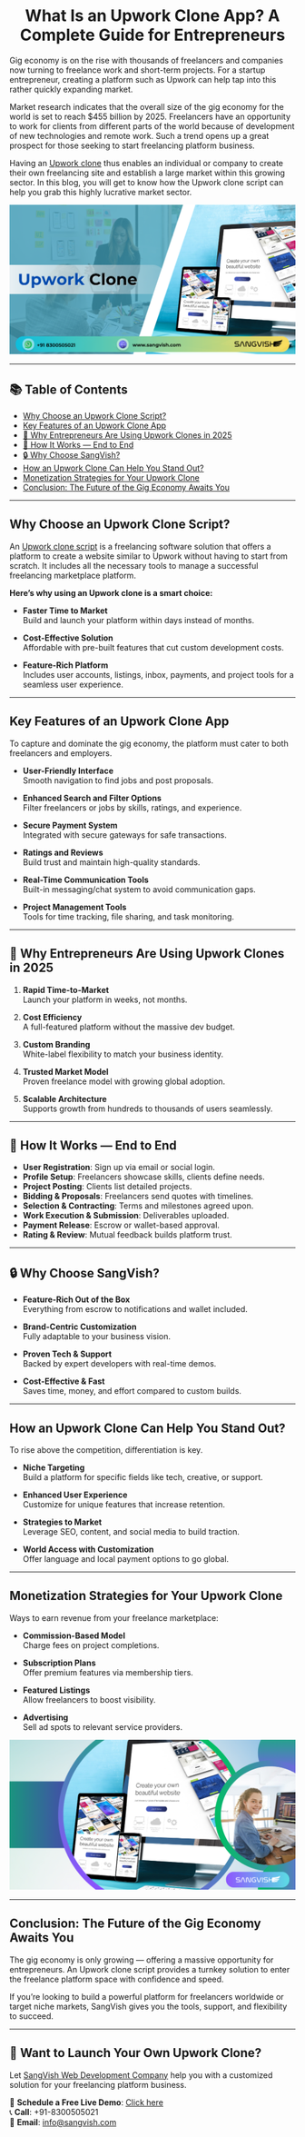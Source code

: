 <h1 align="center"> What Is an Upwork Clone App? A Complete Guide for Entrepreneurs </h1>

Gig economy is on the rise with thousands of freelancers and companies now turning to freelance work and short-term projects. For a startup entrepreneur, creating a platform such as Upwork can help tap into this rather quickly expanding market. 

Market research indicates that the overall size of the gig economy for the world is set to reach $455 billion by 2025. Freelancers have an opportunity to work for clients from different parts of the world because of development of new technologies and remote work. Such a trend opens up a great prospect for those seeking to start freelancing platform business.

Having an [Upwork clone](https://sangvish.com/upwork-clone/) thus enables an individual or company to create their own freelancing site and establish a large market within this growing sector. In this blog, you will get to know how the Upwork clone script can help you grab this highly lucrative market sector.

<div align="center">
  <img src="https://github.com/sangvishtechnologies/upwork-clone/blob/main/images/upwork-clone-script.png" alt="upworkclonescript.png">
</div>

---

## 📚 Table of Contents
- [Why Choose an Upwork Clone Script?](#why-choose-an-upwork-clone-script)
- [Key Features of an Upwork Clone App](#key-features-of-an-upwork-clone-app)
- [🚀 Why Entrepreneurs Are Using Upwork Clones in 2025](#-why-entrepreneurs-are-using-upwork-clones-in-2025)
- [💼 How It Works — End to End](#-how-it-works--end-to-end)
- [🔒 Why Choose SangVish?](#-why-choose-sangvish)
- [How an Upwork Clone Can Help You Stand Out?](#how-an-upwork-clone-can-help-you-stand-out)
- [Monetization Strategies for Your Upwork Clone](#monetization-strategies-for-your-upwork-clone)
- [Conclusion: The Future of the Gig Economy Awaits You](#conclusion-the-future-of-the-gig-economy-awaits-you)

---

## Why Choose an Upwork Clone Script?

An [Upwork clone script](https://sangvish.com/upwork-clone/) is a freelancing software solution that offers a platform to create a website similar to Upwork without having to start from scratch. It includes all the necessary tools to manage a successful freelancing marketplace platform.

**Here’s why using an Upwork clone is a smart choice:**

- **Faster Time to Market**  
  Build and launch your platform within days instead of months.

- **Cost-Effective Solution**  
  Affordable with pre-built features that cut custom development costs.

- **Feature-Rich Platform**  
  Includes user accounts, listings, inbox, payments, and project tools for a seamless user experience.

---

## Key Features of an Upwork Clone App

To capture and dominate the gig economy, the platform must cater to both freelancers and employers.

- **User-Friendly Interface**  
  Smooth navigation to find jobs and post proposals.

- **Enhanced Search and Filter Options**  
  Filter freelancers or jobs by skills, ratings, and experience.

- **Secure Payment System**  
  Integrated with secure gateways for safe transactions.

- **Ratings and Reviews**  
  Build trust and maintain high-quality standards.

- **Real-Time Communication Tools**  
  Built-in messaging/chat system to avoid communication gaps.

- **Project Management Tools**  
  Tools for time tracking, file sharing, and task monitoring.

---

## 🚀 Why Entrepreneurs Are Using Upwork Clones in 2025

1. **Rapid Time-to-Market**  
   Launch your platform in weeks, not months.

2. **Cost Efficiency**  
   A full-featured platform without the massive dev budget.

3. **Custom Branding**  
   White-label flexibility to match your business identity.

4. **Trusted Market Model**  
   Proven freelance model with growing global adoption.

5. **Scalable Architecture**  
   Supports growth from hundreds to thousands of users seamlessly.

---

## 💼 How It Works — End to End

- **User Registration**: Sign up via email or social login.
- **Profile Setup**: Freelancers showcase skills, clients define needs.
- **Project Posting**: Clients list detailed projects.
- **Bidding & Proposals**: Freelancers send quotes with timelines.
- **Selection & Contracting**: Terms and milestones agreed upon.
- **Work Execution & Submission**: Deliverables uploaded.
- **Payment Release**: Escrow or wallet-based approval.
- **Rating & Review**: Mutual feedback builds platform trust.

---

## 🔒 Why Choose SangVish?

- **Feature-Rich Out of the Box**  
  Everything from escrow to notifications and wallet included.

- **Brand-Centric Customization**  
  Fully adaptable to your business vision.

- **Proven Tech & Support**  
  Backed by expert developers with real-time demos.

- **Cost-Effective & Fast**  
  Saves time, money, and effort compared to custom builds.

---

## How an Upwork Clone Can Help You Stand Out?

To rise above the competition, differentiation is key.

- **Niche Targeting**  
  Build a platform for specific fields like tech, creative, or support.

- **Enhanced User Experience**  
  Customize for unique features that increase retention.

- **Strategies to Market**  
  Leverage SEO, content, and social media to build traction.

- **World Access with Customization**  
  Offer language and local payment options to go global.

---

## Monetization Strategies for Your Upwork Clone

Ways to earn revenue from your freelance marketplace:

- **Commission-Based Model**  
  Charge fees on project completions.

- **Subscription Plans**  
  Offer premium features via membership tiers.

- **Featured Listings**  
  Allow freelancers to boost visibility.

- **Advertising**  
  Sell ad spots to relevant service providers.

<div align="center">
  <img src="https://github.com/sangvishtechnologies/upwork-clone/blob/main/images/upwork-clone.png" alt="upworkclone.png">
</div>

---

## Conclusion: The Future of the Gig Economy Awaits You

The gig economy is only growing — offering a massive opportunity for entrepreneurs. An Upwork clone script provides a turnkey solution to enter the freelance platform space with confidence and speed.

If you’re looking to build a powerful platform for freelancers worldwide or target niche markets, SangVish gives you the tools, support, and flexibility to succeed.

---

## 🎯 Want to Launch Your Own Upwork Clone?

Let [SangVish Web Development Company](https://sangvish.com/) help you with a customized solution for your freelancing platform business.

📆 **Schedule a Free Live Demo**: [Click here](https://sangvish.com/upwork-clone/)  
📞 **Call**: +91-8300505021  
📩 **Email**: [info@sangvish.com](mailto:info@sangvish.com)
